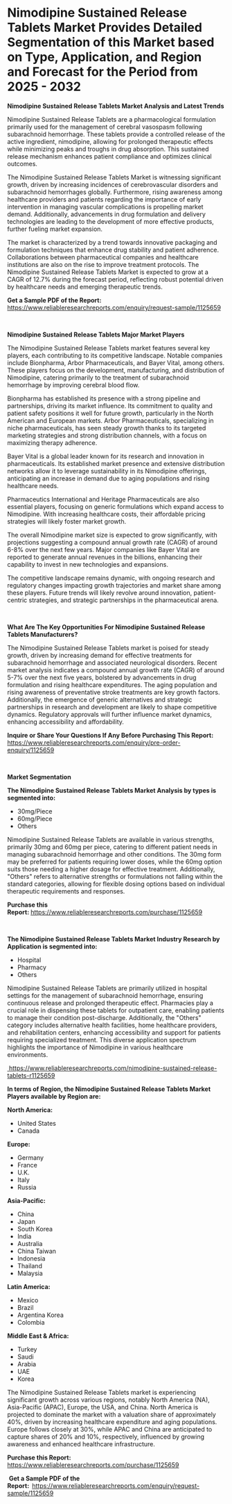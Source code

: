 <p><h1>Nimodipine Sustained Release Tablets Market Provides Detailed Segmentation of this Market based on Type, Application, and Region and Forecast for the Period from 2025 - 2032</h1></p><p><strong>Nimodipine Sustained Release Tablets Market Analysis and Latest Trends</strong></p>
<p><p>Nimodipine Sustained Release Tablets are a pharmacological formulation primarily used for the management of cerebral vasospasm following subarachnoid hemorrhage. These tablets provide a controlled release of the active ingredient, nimodipine, allowing for prolonged therapeutic effects while minimizing peaks and troughs in drug absorption. This sustained release mechanism enhances patient compliance and optimizes clinical outcomes.</p><p>The Nimodipine Sustained Release Tablets Market is witnessing significant growth, driven by increasing incidences of cerebrovascular disorders and subarachnoid hemorrhages globally. Furthermore, rising awareness among healthcare providers and patients regarding the importance of early intervention in managing vascular complications is propelling market demand. Additionally, advancements in drug formulation and delivery technologies are leading to the development of more effective products, further fueling market expansion.</p><p>The market is characterized by a trend towards innovative packaging and formulation techniques that enhance drug stability and patient adherence. Collaborations between pharmaceutical companies and healthcare institutions are also on the rise to improve treatment protocols. The Nimodipine Sustained Release Tablets Market is expected to grow at a CAGR of 12.7% during the forecast period, reflecting robust potential driven by healthcare needs and emerging therapeutic trends.</p></p>
<p><strong>Get a Sample PDF of the Report:&nbsp;</strong> <a href="https://www.reliableresearchreports.com/enquiry/request-sample/1125659?utm_campaign=3324&utm_medium=2&utm_source=Github&utm_content=ia&utm_term=19042025&utm_id=nimodipine-sustained-release-tablets">https://www.reliableresearchreports.com/enquiry/request-sample/1125659</a></p>
<p>&nbsp;</p>
<p><strong>Nimodipine Sustained Release Tablets Major Market Players</strong></p>
<p><p>The Nimodipine Sustained Release Tablets market features several key players, each contributing to its competitive landscape. Notable companies include Bionpharma, Arbor Pharmaceuticals, and Bayer Vital, among others. These players focus on the development, manufacturing, and distribution of Nimodipine, catering primarily to the treatment of subarachnoid hemorrhage by improving cerebral blood flow.</p><p>Bionpharma has established its presence with a strong pipeline and partnerships, driving its market influence. Its commitment to quality and patient safety positions it well for future growth, particularly in the North American and European markets. Arbor Pharmaceuticals, specializing in niche pharmaceuticals, has seen steady growth thanks to its targeted marketing strategies and strong distribution channels, with a focus on maximizing therapy adherence.</p><p>Bayer Vital is a global leader known for its research and innovation in pharmaceuticals. Its established market presence and extensive distribution networks allow it to leverage sustainability in its Nimodipine offerings, anticipating an increase in demand due to aging populations and rising healthcare needs. </p><p>Pharmaceutics International and Heritage Pharmaceuticals are also essential players, focusing on generic formulations which expand access to Nimodipine. With increasing healthcare costs, their affordable pricing strategies will likely foster market growth.</p><p>The overall Nimodipine market size is expected to grow significantly, with projections suggesting a compound annual growth rate (CAGR) of around 6-8% over the next few years. Major companies like Bayer Vital are reported to generate annual revenues in the billions, enhancing their capability to invest in new technologies and expansions.</p><p>The competitive landscape remains dynamic, with ongoing research and regulatory changes impacting growth trajectories and market share among these players. Future trends will likely revolve around innovation, patient-centric strategies, and strategic partnerships in the pharmaceutical arena.</p></p>
<p>&nbsp;</p>
<p><strong>What Are The Key Opportunities For Nimodipine Sustained Release Tablets Manufacturers?</strong></p>
<p><p>The Nimodipine Sustained Release Tablets market is poised for steady growth, driven by increasing demand for effective treatments for subarachnoid hemorrhage and associated neurological disorders. Recent market analysis indicates a compound annual growth rate (CAGR) of around 5-7% over the next five years, bolstered by advancements in drug formulation and rising healthcare expenditures. The aging population and rising awareness of preventative stroke treatments are key growth factors. Additionally, the emergence of generic alternatives and strategic partnerships in research and development are likely to shape competitive dynamics. Regulatory approvals will further influence market dynamics, enhancing accessibility and affordability.</p></p>
<p><strong>Inquire or Share Your Questions If Any Before Purchasing This Report:</strong> <a href="https://www.reliableresearchreports.com/enquiry/pre-order-enquiry/1125659?utm_campaign=3324&utm_medium=2&utm_source=Github&utm_content=ia&utm_term=19042025&utm_id=nimodipine-sustained-release-tablets">https://www.reliableresearchreports.com/enquiry/pre-order-enquiry/1125659</a></p>
<p>&nbsp;</p>
<p><strong>Market Segmentation</strong></p>
<p><strong>The Nimodipine Sustained Release Tablets Market Analysis by types is segmented into:</strong></p>
<p><ul><li>30mg/Piece</li><li>60mg/Piece</li><li>Others</li></ul></p>
<p><p>Nimodipine Sustained Release Tablets are available in various strengths, primarily 30mg and 60mg per piece, catering to different patient needs in managing subarachnoid hemorrhage and other conditions. The 30mg form may be preferred for patients requiring lower doses, while the 60mg option suits those needing a higher dosage for effective treatment. Additionally, "Others" refers to alternative strengths or formulations not falling within the standard categories, allowing for flexible dosing options based on individual therapeutic requirements and responses.</p></p>
<p><strong>Purchase this Report:&nbsp;</strong><a href="https://www.reliableresearchreports.com/purchase/1125659?utm_campaign=3324&utm_medium=2&utm_source=Github&utm_content=ia&utm_term=19042025&utm_id=nimodipine-sustained-release-tablets">https://www.reliableresearchreports.com/purchase/1125659</a></p>
<p>&nbsp;</p>
<p><strong>The Nimodipine Sustained Release Tablets Market Industry Research by Application is segmented into:</strong></p>
<p><ul><li>Hospital</li><li>Pharmacy</li><li>Others</li></ul></p>
<p><p>Nimodipine Sustained Release Tablets are primarily utilized in hospital settings for the management of subarachnoid hemorrhage, ensuring continuous release and prolonged therapeutic effect. Pharmacies play a crucial role in dispensing these tablets for outpatient care, enabling patients to manage their condition post-discharge. Additionally, the "Others" category includes alternative health facilities, home healthcare providers, and rehabilitation centers, enhancing accessibility and support for patients requiring specialized treatment. This diverse application spectrum highlights the importance of Nimodipine in various healthcare environments.</p></p>
<p><a href="https://www.reliableresearchreports.com/nimodipine-sustained-release-tablets-r1125659?utm_campaign=3324&utm_medium=2&utm_source=Github&utm_content=ia&utm_term=19042025&utm_id=nimodipine-sustained-release-tablets">&nbsp;https://www.reliableresearchreports.com/nimodipine-sustained-release-tablets-r1125659</a></p>
<p><strong>In terms of Region, the Nimodipine Sustained Release Tablets Market Players available by Region are:</strong></p>
<p>
    <p> <strong> North America: </strong>
        <ul>
            <li>United States</li>
            <li>Canada</li>
        </ul>
        </p> 
    <p> <strong> Europe: </strong>
        <ul>
            <li>Germany</li>
            <li>France</li>
            <li>U.K.</li>
            <li>Italy</li>
            <li>Russia</li>
        </ul>
        </p> 
    <p> <strong> Asia-Pacific: </strong>
        <ul>
            <li>China</li>
            <li>Japan</li>
            <li>South Korea</li>
            <li>India</li>
            <li>Australia</li>
            <li>China Taiwan</li>
            <li>Indonesia</li>
            <li>Thailand</li>
            <li>Malaysia</li>
        </ul>
        </p> 
    <p> <strong> Latin America: </strong>
        <ul>
            <li>Mexico</li>
            <li>Brazil</li>
            <li>Argentina Korea</li>
            <li>Colombia</li>
        </ul>
        </p> 
    <p> <strong> Middle East & Africa: </strong>
        <ul>
            <li>Turkey</li>
            <li>Saudi</li>
            <li>Arabia</li>
            <li>UAE</li>
            <li>Korea</li>
        </ul>
    </p>
    </p>
<p><p>The Nimodipine Sustained Release Tablets market is experiencing significant growth across various regions, notably North America (NA), Asia-Pacific (APAC), Europe, the USA, and China. North America is projected to dominate the market with a valuation share of approximately 40%, driven by increasing healthcare expenditure and aging populations. Europe follows closely at 30%, while APAC and China are anticipated to capture shares of 20% and 10%, respectively, influenced by growing awareness and enhanced healthcare infrastructure.</p></p>
<p><strong>Purchase this Report: </strong><a href="https://www.reliableresearchreports.com/purchase/1125659?utm_campaign=3324&utm_medium=2&utm_source=Github&utm_content=ia&utm_term=19042025&utm_id=nimodipine-sustained-release-tablets">https://www.reliableresearchreports.com/purchase/1125659</a></p>
<p>&nbsp;<strong>Get a Sample PDF of the Report:&nbsp;&nbsp;</strong><a href="https://www.reliableresearchreports.com/enquiry/request-sample/1125659?utm_campaign=3324&utm_medium=2&utm_source=Github&utm_content=ia&utm_term=19042025&utm_id=nimodipine-sustained-release-tablets">https://www.reliableresearchreports.com/enquiry/request-sample/1125659</a></p>
<p><strong></strong></p>
<p><p></p><p></p><p></p></p>
